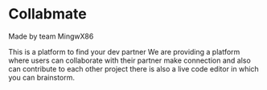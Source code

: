 # Collabmate
Made by team MingwX86

This is a platform to find your dev partner
We are providing a platform where users can collaborate with their partner make connection and also can contribute to each other project there is also a live code editor in which you can brainstorm.


